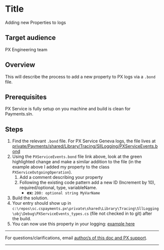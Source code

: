 # Title
Adding new Properties to logs

## Target audience
PX Engineering team

## Overview
This will describe the process to add a new property to PX logs via a `.bond` file.


## Prerequisites
PX Service is fully setup on you machine and build is clean for Payments.sln.

## Steps
1. Find the relevant `.bond` file. For PX Service Geneva logs, the file lives at [private/Payments/shared/Library/Tracing/SllLogging/PXServiceEvents.bond](https://microsoft.visualstudio.com/DefaultCollection/Universal%20Store/_git/SC.CSPayments.PX/commit/de851884273d6f39f054b000e33a818aef3c78ad?refName=refs%2Fheads%2Fusers%2Fmccordmatt%2Fpims-sticky-connections-fix)
1. Using the `PXServiceEvents.bond` file link above, look at the green highlighted change and make a similar addition to the file (in the example above I added my property to the class `PXServiceOutgoingOperation`).
	1. Add a comment describing your property
	1. Following the existing code pattern add a new ID (Increment by 10), required/optional, type, variableName.
		- **ex:** `200: optional string MyVarName`
1. Build the solution.
1. Your entry should show up in `c:\repos\sc.cspayments.px\private\shared\Library\Tracing\SllLogging\obj\Debug\PXServiceEvents_types.cs` (file not checked in to git) after the build.
1. You can now use this property in your logging: [example here](https://microsoft.visualstudio.com/DefaultCollection/Universal%20Store/_git/SC.CSPayments.PX/pullrequest/7629161?_a=files&path=/private/Payments/Common/Web/SllWebLogger.cshttps://microsoft.visualstudio.com/DefaultCollection/Universal%20Store/_git/SC.CSPayments.PX/commit/335723893b412e502777b2be11a7d4e54d3fd10c?refName=refs%2Fheads%2Fusers%2Fmccordmatt%2Fpims-sticky-connections-fix)  



---
For questions/clarifications, email [author/s of this doc and PX support](mailto:mccordmatt@microsoft.com?cc=PXSupport@microsoft.com&subject=Docs%20-%20operations/adding-log-properties.md).
<!--
- Replace "mccordmatt" with the document owner's alias
- Replace "development/doc-template.md" with the actual file name
-->

---